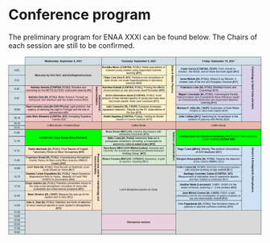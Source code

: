 # Conference program

The preliminary program for ENAA XXXI can be found below. The Chairs of each session are still to be confirmed.

[![ENAA Program](assets/images/program.png)](https://enaaxxxi.github.io/assets/images/program.png)



